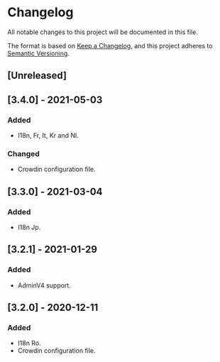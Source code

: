 # Changelog

All notable changes to this project will be documented in this file.

The format is based on [Keep a Changelog](https://keepachangelog.com/en/1.0.0/),
and this project adheres to [Semantic Versioning](https://semver.org/spec/v2.0.0.html).

## [Unreleased]

## [3.4.0] - 2021-05-03

### Added

- I18n, Fr, It, Kr and Nl.

### Changed

- Crowdin configuration file.

## [3.3.0] - 2021-03-04

### Added

- I18n Jp.

## [3.2.1] - 2021-01-29

### Added

- AdminV4 support.

## [3.2.0] - 2020-12-11

### Added

- I18n Ro.
- Crowdin configuration file.
